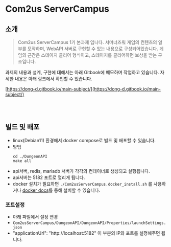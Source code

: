 # Com2us ServerCampus

## 소개
> Com2us ServerCampus 1기 본과제 입니다. 
> 서머너즈워 게임의 컨텐츠의 일부를 모작하며, WebAPI 서버로 구현할 수 있는 내용으로 구성되어있습니다. 게임의 근간은 스테이지 클리어 형식이고, 스테이지를 클리어하면 보상을 받는 구조입니다.

과제의 내용과 설계, 구현에 대해서는 아래 Gitbook에 메모하며 작업하고 있습니다. 자세한 내용은 아래 링크에서 확인할 수 있습니다.

[https://dong-d.gitbook.io/main-subject/](https://dong-d.gitbook.io/main-subject/)

<br><br>
## 빌드 및 배포
* linux(Debian11) 환경에서 docker compose로 빌드 및 배포할 수 있습니다.
* 방법
    ```
    cd ./DungeonAPI
    make all
    ```
* api서버, redis, mariadb 서버가 각각의 컨테이너로 생성되고 실행됩니다.
* api서버는 5182 포트로 열리게 됩니다.
* docker 설치가 필요하면 `./Com2usServerCampus.docker_install.sh` 를 사용하거나 [docker docs](https://docs.docker.com/engine/install/)를 통해 설치할 수 있습니다.

### 포트설정
* 아래 파일에서 설정 변경
* `Com2usServerCampus/DungeonAPI/DungeonAPI/Properties/launchSettings.json`
* "applicationUrl": "http://localhost:5182" 이 부분의 IP와 포트를 설정해주면 됩니다.

